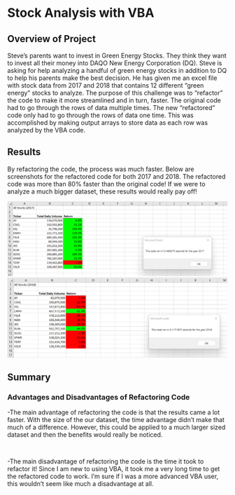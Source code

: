 # Stock Analysis with VBA

## Overview of Project
Steve’s parents want to invest in Green Energy Stocks.  They think they want to invest all their money into DAQO New Energy Corporation (DQ).  Steve is asking for help analyzing a handful of green energy stocks in addition to DQ to help his parents make the best decision.  He has given me an excel file with stock data from 2017 and 2018 that contains 12 different “green energy” stocks to analyze. 
The purpose of this challenge was to “refactor” the code to make it more streamlined and in turn, faster.   The original code had to go through the rows of data multiple times.  The new “refactored” code only had to go through the rows of data one time.  This was accomplished by making output arrays to store data as each row was analyzed by the VBA code.  

## Results
By refactoring the code, the process was much faster.   Below are screenshots for the refactored code for both 2017 and 2018.  The refactored code was more than 80% faster than the original code! If we were to analyze a much bigger dataset, these results would really pay off!  

![](Resources/VBA_Challenge_2017.png)
![](Resources/VBA_Challenge_2018.png)

## Summary
### Advantages and Disadvantages of Refactoring Code
-The main advantage of refactoring the code is that the results came a lot faster.  With the size of the our dataset, the time advantage didn’t make that much of a difference.  However, this could be applied to a much larger sized dataset and then the benefits would really be noticed. <pre>
 </pre>

-The main disadvantage of refactoring the code is the time it took to refactor it! Since I am new to using VBA, it took me a very long time to get the refactored code to work.  I’m sure if I was a more advanced VBA user, this wouldn’t seem like much a disadvantage at all. 



